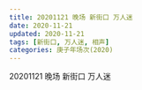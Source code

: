 ```yaml
---
title: 20201121 晚场 新街口 万人迷 
date: 2020-11-21
updated: 2020-11-21
tags: [新街口, 万人迷, 相声] 
categories: 庚子年场次(2020) 
---
```

20201121 晚场 新街口 万人迷 


